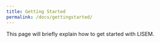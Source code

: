 ```yaml
---
title: Getting Started
permalink: /docs/gettingstarted/
---
```


This page will briefly explain how to get started with LISEM.